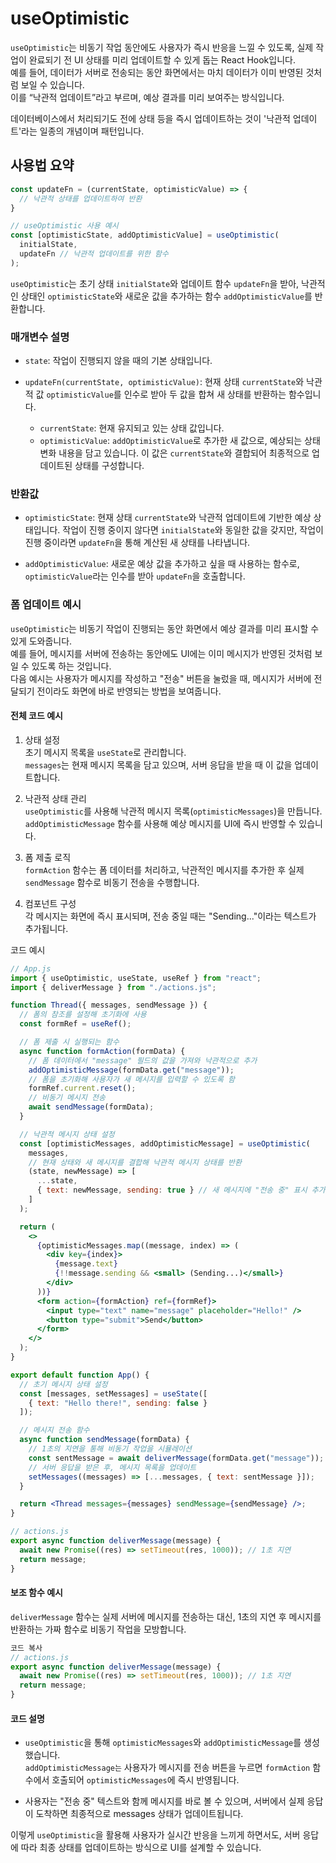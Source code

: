 # useOptimistic

`useOptimistic`는 비동기 작업 동안에도 사용자가 즉시 반응을 느낄 수 있도록, 실제 작업이 완료되기 전 UI 상태를 미리 업데이트할 수 있게 돕는 React Hook입니다.\
예를 들어, 데이터가 서버로 전송되는 동안 화면에서는 마치 데이터가 이미 반영된 것처럼 보일 수 있습니다.\
이를 “낙관적 업데이트”라고 부르며, 예상 결과를 미리 보여주는 방식입니다.

데이터베이스에서 처리되기도 전에 상태 등을 즉시 업데이트하는 것이 '낙관적 업데이트'라는 일종의 개념이며 패턴입니다.

## 사용법 요약

```jsx
const updateFn = (currentState, optimisticValue) => {
  // 낙관적 상태를 업데이트하여 반환
}

// useOptimistic 사용 예시
const [optimisticState, addOptimisticValue] = useOptimistic(
  initialState,
  updateFn // 낙관적 업데이트를 위한 함수
);
```

`useOptimistic`는 초기 상태 `initialState`와 업데이트 함수 `updateFn`을 받아, 낙관적인 상태인 `optimisticState`와 새로운 값을 추가하는 함수 `addOptimisticValue`를 반환합니다.

### 매개변수 설명

- `state`: 작업이 진행되지 않을 때의 기본 상태입니다.

- `updateFn(currentState, optimisticValue)`: 현재 상태 `currentState`와 낙관적 값 `optimisticValue`를 인수로 받아 두 값을 합쳐 새 상태를 반환하는 함수입니다.
  - `currentState`: 현재 유지되고 있는 상태 값입니다.
  - `optimisticValue`: `addOptimisticValue`로 추가한 새 값으로, 예상되는 상태 변화 내용을 담고 있습니다. 이 값은 `currentState`와 결합되어 최종적으로 업데이트된 상태를 구성합니다.

### 반환값

- `optimisticState`: 현재 상태 `currentState`와 낙관적 업데이트에 기반한 예상 상태입니다. 작업이 진행 중이지 않다면 `initialState`와 동일한 값을 갖지만, 작업이 진행 중이라면 `updateFn`을 통해 계산된 새 상태를 나타냅니다.

- `addOptimisticValue`: 새로운 예상 값을 추가하고 싶을 때 사용하는 함수로, `optimisticValue`라는 인수를 받아 `updateFn`을 호출합니다.

### 폼 업데이트 예시

`useOptimistic`는 비동기 작업이 진행되는 동안 화면에서 예상 결과를 미리 표시할 수 있게 도와줍니다.\
예를 들어, 메시지를 서버에 전송하는 동안에도 UI에는 이미 메시지가 반영된 것처럼 보일 수 있도록 하는 것입니다.\
다음 예시는 사용자가 메시지를 작성하고 "전송" 버튼을 눌렀을 때, 메시지가 서버에 전달되기 전이라도 화면에 바로 반영되는 방법을 보여줍니다.

#### 전체 코드 예시

1. 상태 설정\
초기 메시지 목록을 `useState`로 관리합니다.\
`messages`는 현재 메시지 목록을 담고 있으며, 서버 응답을 받을 때 이 값을 업데이트합니다.

2. 낙관적 상태 관리\
`useOptimistic`를 사용해 낙관적 메시지 목록(`optimisticMessages`)을 만듭니다.\
`addOptimisticMessage` 함수를 사용해 예상 메시지를 UI에 즉시 반영할 수 있습니다.

3. 폼 제출 로직\
`formAction` 함수는 폼 데이터를 처리하고, 낙관적인 메시지를 추가한 후 실제 `sendMessage` 함수로 비동기 전송을 수행합니다.

4. 컴포넌트 구성\
각 메시지는 화면에 즉시 표시되며, 전송 중일 때는 "Sending..."이라는 텍스트가 추가됩니다.

코드 예시

```jsx
// App.js
import { useOptimistic, useState, useRef } from "react";
import { deliverMessage } from "./actions.js";

function Thread({ messages, sendMessage }) {
  // 폼의 참조를 설정해 초기화에 사용
  const formRef = useRef();

  // 폼 제출 시 실행되는 함수
  async function formAction(formData) {
    // 폼 데이터에서 "message" 필드의 값을 가져와 낙관적으로 추가
    addOptimisticMessage(formData.get("message"));
    // 폼을 초기화해 사용자가 새 메시지를 입력할 수 있도록 함
    formRef.current.reset();
    // 비동기 메시지 전송
    await sendMessage(formData);
  }

  // 낙관적 메시지 상태 설정
  const [optimisticMessages, addOptimisticMessage] = useOptimistic(
    messages,
    // 현재 상태와 새 메시지를 결합해 낙관적 메시지 상태를 반환
    (state, newMessage) => [
      ...state,
      { text: newMessage, sending: true } // 새 메시지에 "전송 중" 표시 추가
    ]
  );

  return (
    <>
      {optimisticMessages.map((message, index) => (
        <div key={index}>
          {message.text}
          {!!message.sending && <small> (Sending...)</small>}
        </div>
      ))}
      <form action={formAction} ref={formRef}>
        <input type="text" name="message" placeholder="Hello!" />
        <button type="submit">Send</button>
      </form>
    </>
  );
}

export default function App() {
  // 초기 메시지 상태 설정
  const [messages, setMessages] = useState([
    { text: "Hello there!", sending: false }
  ]);

  // 메시지 전송 함수
  async function sendMessage(formData) {
    // 1초의 지연을 통해 비동기 작업을 시뮬레이션
    const sentMessage = await deliverMessage(formData.get("message"));
    // 서버 응답을 받은 후, 메시지 목록을 업데이트
    setMessages((messages) => [...messages, { text: sentMessage }]);
  }

  return <Thread messages={messages} sendMessage={sendMessage} />;
}
```

```jsx
// actions.js
export async function deliverMessage(message) {
  await new Promise((res) => setTimeout(res, 1000)); // 1초 지연
  return message;
}
```

#### 보조 함수 예시

`deliverMessage` 함수는 실제 서버에 메시지를 전송하는 대신, 1초의 지연 후 메시지를 반환하는 가짜 함수로 비동기 작업을 모방합니다.

```jsx
코드 복사
// actions.js
export async function deliverMessage(message) {
  await new Promise((res) => setTimeout(res, 1000)); // 1초 지연
  return message;
}
```

#### 코드 설명

- `useOptimistic`을 통해 `optimisticMessages`와 `addOptimisticMessage`를 생성했습니다.\
`addOptimisticMessage는` 사용자가 메시지를 전송 버튼을 누르면 `formAction` 함수에서 호출되어 `optimisticMessages`에 즉시 반영됩니다.

- 사용자는 "전송 중" 텍스트와 함께 메시지를 바로 볼 수 있으며, 서버에서 실제 응답이 도착하면 최종적으로 messages 상태가 업데이트됩니다.

이렇게 `useOptimistic`을 활용해 사용자가 실시간 반응을 느끼게 하면서도, 서버 응답에 따라 최종 상태를 업데이트하는 방식으로 UI를 설계할 수 있습니다.
